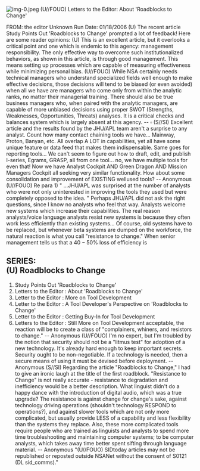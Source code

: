![img-0.jpeg](img-0.jpeg)
(U//FOUO) Letters to the Editor: About 'Roadblocks to Change'

FROM: the editor
Unknown
Run Date: 01/18/2006
(U) The recent article Study Points Out 'Roadblocks to Change' prompted a lot of feedback! Here are some reader opinions:
(U) This is an excellent article, but it overlooks a critical point and one which is endemic to this agency: management responsibility. The only effective way to overcome such institutionalized behaviors, as shown in this article, is through good management. This means setting up processes which are capable of measuring effectiveness while minimizing personal bias.
(U//FOUO) While NSA certainly needs technical managers who understand specialized fields well enough to make effective decisions, those decisions will tend to be biased (or even avoided) when all we have are managers who come only from within the analytic ranks, no matter their managerial training. There should also be true business managers who, when paired with the analytic managers, are capable of more unbiased decisions using proper SWOT (Strengths, Weaknesses, Opportunities, Threats) analyses. It is a critical checks and balances system which is largely absent at this agency.
-- $\square$
(S//SI) Excellent article and the results found by the JHU/APL team aren't a surprise to any analyst. Count how many contact chaining tools we have... Mainway, Proton, Banyan, etc. All overlap A LOT in capabilities, yet all have some unique feature or data feed that makes them indispensable. Same goes for reporting tools... We can't seem to figure out how to draft, edit, and publish I-series, Egrams, GRASP, all from one tool... no, we have multiple tools for even that! Now we have Analyst Cockpit AND Green Dragon AND Mission Managers Cockpit all seeking very similar functionality. How about some consolidation and improvement of EXISTING wellused tools?
-- Anonymous
(U//FOUO) Re para 1) " ...JHU/APL was surprised at the number of analysts who were not only uninterested in improving the tools they used but were completely opposed to the idea. " Perhaps JHU/APL did not ask the right questions, since I know no analysts who feel that way. Analysts welcome new systems which increase their capabilities. The real reason analysts/voice language analysts resist new systems is because they often work less efficiently than existing systems... Of course, old systems have to be replaced, but whenever beta systems are dumped on the workforce, the natural reaction is what you call "resistance to change." When senior management tells us that a $40-50 \%$ loss of efficiency is

## SERIES: <br> (U) Roadblocks to Change

1. Study Points Out 'Roadblocks to Change'
2. Letters to the Editor : About 'Roadblocks to Change'
3. Letter to the Editor : More on Tool Development
4. Letter to the Editor : A Tool Developer's Perspective on 'Roadblocks to Change'
5. Letter to the Editor : Getting Buy-In for Tool Development
6. Letters to the Editor : Still More on Tool Development
acceptable, the reaction will be to create a class of "complainers, whiners, and resistors to change."
-- Anonymous
(U//FOUO) I'm no expert, but I'm troubled by the notion that security should not be a "litmus test" for adoption of a new technology. It's already hard enough to keep important secrets. Security ought to be non-negotiable. If a technology is needed, then a secure means of using it must be devised before deployment.
-- Anonymous
(S//SI) Regarding the article "Roadblocks to Change," I had to give an ironic laugh at the title of the first roadblock. "Resistance to Change" is not really accurate - resistance to degradation and inefficiency would be a better description. What linguist didn't do a happy dance with the introduction of digital audio, which was a true upgrade? The resistance is against change for change's sake, against technology driving operations (shouldn't technology RESPOND to operations?), and against slower tools which are not only more complicated, but usually provide LESS of a capability and less flexibility than the systems they replace. Also, these more complicated tools require people who are trained as linguists and analysts to spend more time troubleshooting and maintaining computer systems; to be computer analysts, which takes away time better spent sifting through language material.
-- Anonymous
"(U//FOUO) SIDtoday articles may not be republished or reposted outside NSANet without the consent of S0121 (DL sid_comms)."
